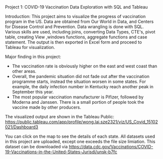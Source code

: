 Project 1: COVID-19 Vaccination Data Exploration with SQL and Tableau

Introduction:
This project aims to visualize the progress of vaccination program in the US. Data are obtained from Our World in Data, and Centers for Disease Control and Prevention. Data wrangling is done with SQL. Various skills are used, including joins, converting Data Types, CTE's, pivot table, creating View ,windows functions, aggregate functions and case statement. The output is then exported in Excel form and proceed to Tableau for visualization.

Major finding in this project:
- The vaccination rate is obviously higher on the east and west coast than other areas.
- Overall, the pandemic situation did not fade out after the vaccination programme starts, instead the situation worsen in some states. For example, the daily infection number in Kentucky reach another peak in September this year. 
- The most popular vaccination manufacturer is Pifizer, followed by Moderna and Janssen. There is a small portion of people took the vaccine made by other producers. 


The visualized output are shown in the Tableau Public: https://public.tableau.com/app/profile/wong.lai.sze2321/viz/US_Covid_15102021/Dashboard3

You can click on the map to see the details of each state. 
All datasets used in this project are uploaded, except one exceeds the file size limiation. This dataset can be downloaded via https://data.cdc.gov/Vaccinations/COVID-19-Vaccinations-in-the-United-States-Jurisdi/unsk-b7fc

